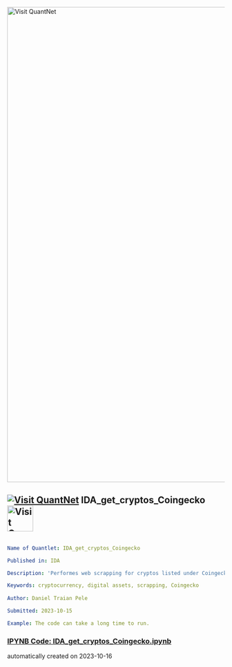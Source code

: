 [<img src="https://github.com/QuantLet/Styleguide-and-FAQ/blob/master/pictures/banner.png" width="1100" alt="Visit QuantNet">](http://quantlet.de/)

## [<img src="https://github.com/QuantLet/Styleguide-and-FAQ/blob/master/pictures/qloqo.png" alt="Visit QuantNet">](http://quantlet.de/) **IDA_get_cryptos_Coingecko** [<img src="https://github.com/QuantLet/Styleguide-and-FAQ/blob/master/pictures/QN2.png" width="60" alt="Visit QuantNet 2.0">](http://quantlet.de/)

```yaml

Name of Quantlet: IDA_get_cryptos_Coingecko

Published in: IDA

Description: 'Performes web scrapping for cryptos listed under Coingecko and saves the data as csv file.'

Keywords: cryptocurrency, digital assets, scrapping, Coingecko
 
Author: Daniel Traian Pele

Submitted: 2023-10-15

Example: The code can take a long time to run.

```

### [IPYNB Code: IDA_get_cryptos_Coingecko.ipynb](IDA_get_cryptos_Coingecko.ipynb)


automatically created on 2023-10-16